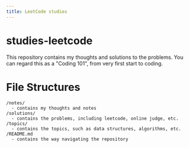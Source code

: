 ```yaml
---
title: LeetCode studies
---
```


# studies-leetcode

This repository contains my thoughts and solutions to the problems.
You can regard this as a "Coding 101", from very first start to coding.

# File Structures

```
/notes/
  - contains my thoughts and notes
/solutions/
  - contains the problems, including leetcode, online judge, etc.
/topics/
  - contains the topics, such as data structures, algorithms, etc.
/README.md
  - contains the way navigating the repository
```

